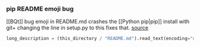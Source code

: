 ### pip README emoji bug
[[BQt]] bug
emoji in README.md crashes the [[Python pip|pip]] install with git+
changing the line in setup.py to this fixes that.  [source](https://stackoverflow.com/questions/49640513/unicodedecodeerror-charmap-codec-cant-decode-byte-0x9d-in-position-x-charac)
```python
long_description = (this_directory / "README.md").read_text(encoding="utf-8")
```
